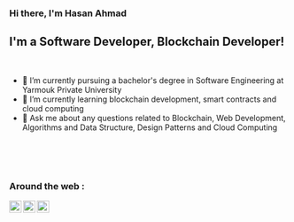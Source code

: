 ### Hi there, I'm Hasan Ahmad

## I'm a Software Developer, Blockchain Developer!

<br />

- 🔭 I’m currently pursuing a bachelor's degree in Software Engineering at Yarmouk Private University
- 🌱 I’m currently learning blockchain development, smart contracts and cloud computing
- 💬 Ask me about any questions related to Blockchain, Web Development, Algorithms and Data Structure, Design Patterns and Cloud Computing

<br />
<br />
<br />

### Around the web :

[<img align="left" alt="Hasan | Facebook" width="22px" src="https://cdn.jsdelivr.net/npm/simple-icons@3.4.0/icons/facebook.svg" />](https://facebook.com/HasanAhmaddl/)
[<img align="left" alt="Hasan | Twitter" width="22px" src="https://cdn.jsdelivr.net/npm/simple-icons@v3/icons/twitter.svg" />](https://twitter.com/super_smadi)
[<img align="left" alt="Hasan | LinkedIn" width="22px" src="https://cdn.jsdelivr.net/npm/simple-icons@v3/icons/linkedin.svg" />](https://www.linkedin.com/in/hasan-ahmadl)


<br />





